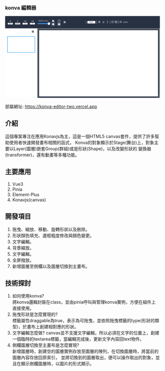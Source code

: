 ### konva 編輯器

![首頁](https://github.com/FelixMitsui/konva-editor/blob/main/public/images/konva動畫.gif?raw=true)

部屬網址: https://konva-editor-two.vercel.app

## 介紹

這個專案專注在應用Konavjs為主，這是一個HTML5 canvas套件，提供了許多幫助使用者快速開發畫布相關的函式，
Konva的對象顯示於Stage(舞台)上，對象主要以Layer(圖層)嵌套Group(群組)或是形狀(Shape)，以及改變形狀的
變換器(transformer)，還有動畫等多種功能。

## 主要應用

1. Vue3
2. Pinia
3. Element-Plus
4. Konavjs(canvas)


## 開發項目

1. 拖曳、縮放、移動、旋轉形狀以及刪除。
2. 形狀顏色填充、邊框粗度修改與顏色變更。
3. 文字編輯。
4. 背景縮放。
5. 文字編輯。
6. 全屏撥放。
7. 新增圖層至側欄以及圖層切換到主畫布。

## 技術探討

1. 如何使用konva?  
  將konva邏輯封裝在class，並由pinia呼叫與管理konva實例，方便在組件上直接使用。
2. 拖曳形狀是怎麼實現的?  
  標籤屬性draggable為true，表示為可拖曳，並依照拖曳標籤的type(形狀的類型)，於畫布上創建相對應的形狀。
3. 文字編輯怎麼做?
  canvas並不支援文字編輯，所以必須在文字的位置上，創建一個臨時的textarea標籤，當編輯完成後，更新文字內容回text物件。
4. 側欄圖層切換至主畫布是怎麼實現?  
  新增圖層時，創建空的圖層實例存放至圖層的陣列，在切換圖層時，將當前的圖層內容存放回原索引，
  並將切換到的圖層取出，便可以操作取出的對象，並且在顯示側欄圖層時，以圖片的形式顯示。